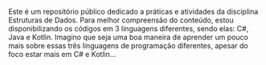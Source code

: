 Este é um repositório público dedicado a práticas e atividades da disciplina Estruturas de Dados.
Para melhor compreensão do conteúdo, estou disponibilizando os códigos em 3 linguagens diferentes,
sendo elas: C#, Java e Kotlin. Imagino que seja uma boa maneira de aprender um pouco mais sobre
essas três linguagens de programação diferentes, apesar do foco estar mais em C# e Kotlin...
